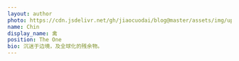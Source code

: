 ```yaml
---
layout: author
photo: https://cdn.jsdelivr.net/gh/jiaocuodai/blog@master/assets/img/uploads/authors/Chin1.png
name: Chin
display_name: 禽
position: The One
bio: 沉迷于边境，及全球化的残余物。
---
```

